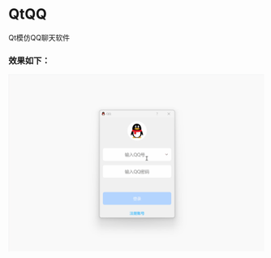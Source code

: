 # QtQQ
Qt模仿QQ聊天软件

### 效果如下：
![image](https://github.com/1732081279/QtQQ/blob/main/Docs/1-%E7%99%BB%E5%BD%95%E5%8F%8A%E4%B8%BB%E7%95%8C%E9%9D%A2%E6%BC%94%E7%A4%BA.gif)
